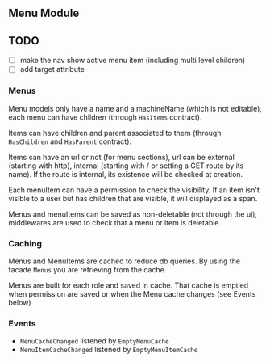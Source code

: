 ## Menu Module

## TODO
- [ ] make the nav show active menu item (including multi level children)
- [ ] add target attribute

### Menus
Menu models only have a name and a machineName (which is not editable), each menu can have children (through `HasItems` contract). 

Items can have children and parent associated to them (through `HasChildren` and `HasParent` contract).

Items can have an url or not (for menu sections), url can be external (starting with http), internal (starting with / or setting a GET route by its name). If the route is internal, its existence will be checked at creation.

Each menuItem can have a permission to check the visibility. If an item isn't visible to a user but has children that are visible, it will displayed as a span.

Menus and menuItems can be saved as non-deletable (not through the ui), middlewares are used to check that a menu or item is deletable.

### Caching
Menus and MenuItems are cached to reduce db queries. By using the facade `Menus` you are retrieving from the cache.

Menus are built for each role and saved in cache. That cache is emptied when permission are saved or when the Menu cache changes (see Events below)

### Events
- `MenuCacheChanged` listened by `EmptyMenuCache`
- `MenuItemCacheChanged` listened by `EmptyMenuItemCache`